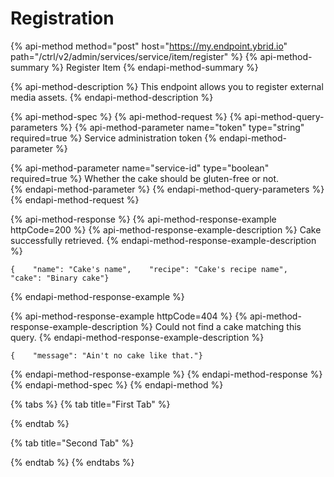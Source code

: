 # Registration

{% api-method method="post" host="https://my.endpoint.ybrid.io" path="/ctrl/v2/admin/services/service/item/register" %}
{% api-method-summary %}
Register Item
{% endapi-method-summary %}

{% api-method-description %}
This endpoint allows you to register external media assets.
{% endapi-method-description %}

{% api-method-spec %}
{% api-method-request %}
{% api-method-query-parameters %}
{% api-method-parameter name="token" type="string" required=true %}
Service administration token
{% endapi-method-parameter %}

{% api-method-parameter name="service-id" type="boolean" required=true %}
Whether the cake should be gluten-free or not.    
{% endapi-method-parameter %}
{% endapi-method-query-parameters %}
{% endapi-method-request %}

{% api-method-response %}
{% api-method-response-example httpCode=200 %}
{% api-method-response-example-description %}
Cake successfully retrieved.
{% endapi-method-response-example-description %}

```
{    "name": "Cake's name",    "recipe": "Cake's recipe name",    "cake": "Binary cake"}
```
{% endapi-method-response-example %}

{% api-method-response-example httpCode=404 %}
{% api-method-response-example-description %}
Could not find a cake matching this query.
{% endapi-method-response-example-description %}

```
{    "message": "Ain't no cake like that."}
```
{% endapi-method-response-example %}
{% endapi-method-response %}
{% endapi-method-spec %}
{% endapi-method %}

{% tabs %}
{% tab title="First Tab" %}

{% endtab %}

{% tab title="Second Tab" %}

{% endtab %}
{% endtabs %}

